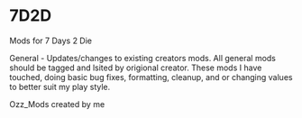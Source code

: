 # 7D2D
Mods for 7 Days 2 Die

General - Updates/changes to existing creators mods.
All general mods should be tagged and lsited by origional creator.  These mods I have touched, doing basic bug fixes, formatting, cleanup, and or changing values to better suit my play style.

Ozz_Mods created by me

